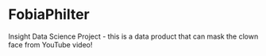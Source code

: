 # FobiaPhilter
Insight Data Science Project - 
this is a data product that can mask the clown face from YouTube video!

